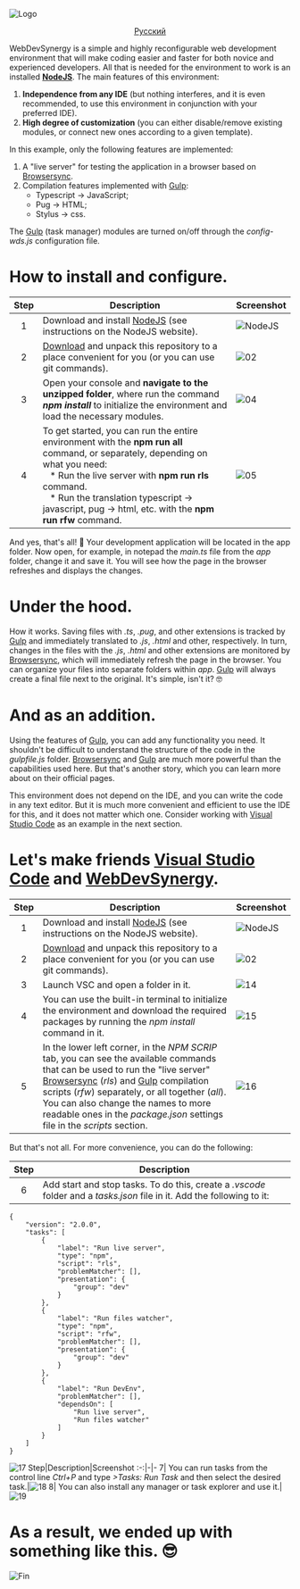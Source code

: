 ![Logo](https://user-images.githubusercontent.com/5076458/110127198-666fac00-7dd6-11eb-9822-ccc973f41ee6.png)

<div align="center"><ins>

[Русский](/README_RU.md)

</ins></div>

WebDevSynergy is a simple and highly reconfigurable web development environment that will make coding easier and faster for both novice and experienced developers. All that is needed for the environment to work is an installed [**NodeJS**](https://nodejs.org). The main features of this environment:
1. **Independence from any IDE** (but nothing interferes, and it is even recommended, to use this environment in conjunction with your preferred IDE).
2. **High degree of customization** (you can either disable/remove existing modules, or connect new ones according to a given template).

In this example, only the following features are implemented:
1. A "live server" for testing the application in a browser based on [Browsersync](https://www.browsersync.io/).
2. Compilation features implemented with [Gulp](https://gulpjs.com/):
   * Typescript -> JavaScript;
   * Pug -> HTML;
   * Stylus -> css.

The [Gulp](https://gulpjs.com/) (task manager) modules are turned on/off through the _config-wds.js_ configuration file.
 
# How to install and configure.
Step|Description|Screenshot
:-:|-|-
1| Download and install [NodeJS](https://nodejs.org/en/) (see instructions on the NodeJS website).| ![NodeJS](https://nodejs.org/static/images/logo-light.svg)
2| [Download](https://github.com/IPcorps/WebDevSynergy/archive/main.zip) and unpack this repository to a place convenient for you (or you can use git commands).|![02](https://user-images.githubusercontent.com/5076458/110133984-fa914180-7ddd-11eb-8e98-b14a93e539de.jpg)
3| Open your console and **navigate to the unzipped folder**, where run the command  _**npm install**_ to initialize the environment and load the necessary modules.|![04](https://user-images.githubusercontent.com/5076458/110135037-1c3ef880-7ddf-11eb-9054-96694d3ed05b.jpg)
4| To get started, you can run the entire environment with the **npm run all** command, or separately, depending on what you need:<br>&nbsp;&nbsp;&nbsp;* Run the live server with **npm run rls** command.<br>&nbsp;&nbsp;&nbsp;* Run the translation typescript -> javascript, pug -> html, etc. with the **npm run rfw** command.|![05](https://user-images.githubusercontent.com/5076458/110136489-ccf9c780-7de0-11eb-8f44-238394d84fcd.jpg)

And yes, that's all! 🤠 Your development application will be located in the app folder. Now open, for example, in notepad the _main.ts_ file from the _app_ folder, change it and save it. You will see how the page in the browser refreshes and displays the changes.

# Under the hood.

 How it works. Saving files with _.ts_, _.pug_, and other extensions is tracked by [Gulp](https://gulpjs.com/) and immediately translated to _.js_, _.​​html_ and other, respectively. In turn, changes in the files with the _.js_, _.html_ and other extensions are monitored by [Browsersync](https://www.browsersync.io/), which will immediately refresh the page in the browser. You can organize your files into separate folders within _app_. [Gulp](https://gulpjs.com/) will always create a final file next to the original. It's simple, isn't it? 🤓

# And as an addition.

Using the features of [Gulp](https://gulpjs.com/), you can add any functionality you need. It shouldn't be difficult to understand the structure of the code in the _gulpfile.js_ folder. [Browsersync](https://www.browsersync.io/) and [Gulp](https://gulpjs.com/) are much more powerful than the capabilities used here. But that's another story, which you can learn more about on their official pages.

This environment does not depend on the IDE, and you can write the code in any text editor. But it is much more convenient and efficient to use the IDE for this, and it does not matter which one. Consider working with [Visual Studio Code](https://code.visualstudio.com/) as an example in the next section.

# Let's make friends [Visual Studio Code](https://code.visualstudio.com/) and [WebDevSynergy](https://github.com/IPcorps/WebDevSynergy).
Step|Description|Screenshot
:-:|-|-
1| Download and install [NodeJS](https://nodejs.org/en/) (see instructions on the NodeJS website).| ![NodeJS](https://nodejs.org/static/images/logo-light.svg)
2| [Download](https://github.com/IPcorps/WebDevSynergy/archive/main.zip) and unpack this repository to a place convenient for you (or you can use git commands).|![02](https://user-images.githubusercontent.com/5076458/110133984-fa914180-7ddd-11eb-8e98-b14a93e539de.jpg)
3| Launch VSC and open a folder in it.|![14](https://user-images.githubusercontent.com/5076458/110156516-1c97bd80-7df8-11eb-9602-70e8b44bc8bc.jpg)
4| You can use the built-in terminal to initialize the environment and download the required packages by running the _npm install_ command in it.|![15](https://user-images.githubusercontent.com/5076458/110157093-d858ed00-7df8-11eb-9920-d6671448655d.jpg)
5| In the lower left corner, in the _NPM SCRIP_ tab, you can see the available commands that can be used to run the "live server" [Browsersync](https://www.browsersync.io/) (_rls_) and [Gulp](https://gulpjs.com/) compilation scripts (_rfw_) separately, or all together (_all_). You can also change the names to more readable ones in the _package.json_ settings file in the _scripts_ section.|![16](https://user-images.githubusercontent.com/5076458/110157378-24a42d00-7df9-11eb-89c9-7ce0831c268d.jpg)

But that's not all. For more convenience, you can do the following:

Step|Description
:-:|-
6| Add start and stop tasks. To do this, create a _.vscode_ folder and a _tasks.json_ file in it. Add the following to it:
	{
		"version": "2.0.0",
		"tasks": [
			{
				"label": "Run live server",
				"type": "npm",
				"script": "rls",
				"problemMatcher": [],
				"presentation": {
					"group": "dev"
				}
			},
			{
				"label": "Run files watcher",
				"type": "npm",
				"script": "rfw",
				"problemMatcher": [],
				"presentation": {
					"group": "dev"
				}
			},
			{
				"label": "Run DevEnv",
				"problemMatcher": [],
				"dependsOn": [
					"Run live server",
					"Run files watcher"
				]
			}
		]
	}
![17](https://user-images.githubusercontent.com/5076458/110157688-8b294b00-7df9-11eb-9a0a-567974996d69.jpg)
Step|Description|Screenshot
:-:|-|-
7| You can run tasks from the control line _Ctrl+P_ and type _>Tasks: Run Task_ and then select the desired task.|![18](https://user-images.githubusercontent.com/5076458/110158846-f1fb3400-7dfa-11eb-807b-efd35758b9fc.gif)
8| You can also install any manager or task explorer and use it.|![19](https://user-images.githubusercontent.com/5076458/110159052-3ab2ed00-7dfb-11eb-9c2a-53c90e1eff1b.jpg)

# As a result, we ended up with something like this. 😎

![Fin](https://user-images.githubusercontent.com/5076458/110161930-1527e280-7dff-11eb-8e3a-f1573de6c26b.gif)